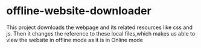 # offline-website-downloader
This project downloads the webpage and its related resources like css and js. Then it changes the reference to these local files,which makes us able to view the website in offline mode as it is in Online mode
